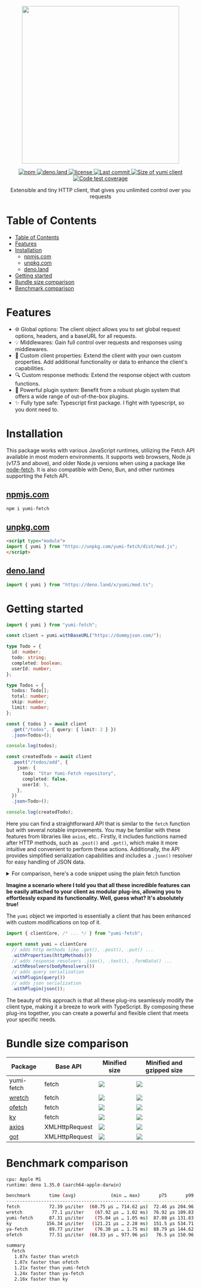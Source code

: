 <p align="center">
    <img src="https://svgshare.com/i/tf_.svg" align="center" width="420px">
</p>

<p align="center">
  <a href="https://www.npmjs.com/package/yumi-fetch">
    <img alt="npm" src="https://img.shields.io/npm/v/yumi-fetch?color=FF3797&label=npm">
  </a>
  <a href="https://deno.land/x/yumi">
    <img alt="deno.land" src="https://img.shields.io/github/v/tag/MellKam/yumi-fetch?color=FF3797&label=deno.land%2Fx&logo=deno">
  </a>
  <a href="https://github.com/MellKam/yumi-fetch/blob/main/LICENSE">
    <img alt="license" src="https://img.shields.io/github/license/MellKam/yumi-fetch?color=FF3797">
  </a>
  <a href="https://github.com/MellKam/soundify/commits/main">
    <img src="https://img.shields.io/github/last-commit/MellKam/yumi-fetch?color=FF3797" alt="Last commit" />
  </a>
  <a href="https://bundlejs.com/?q=yumi-fetch&treeshake=%5B%7B+yumi+%7D%5D">
    <img src="https://deno.bundlejs.com/?q=yumi-fetch&treeshake=[{+yumi+}]&badge=minified&color=FF3797" alt="Size of yumi client">
  </a>
  <a href="https://codecov.io/gh/MellKam/yumi-fetch">
    <img src="https://img.shields.io/codecov/c/gh/MellKam/yumi-fetch?color=FF3797&label=coverage" alt="Code test coverage" />
  </a>
</p>

<p align="center">Extensible and tiny HTTP client, that gives you unlimited control over you requests</p>

# Table of Contents

- [Table of Contents](#table-of-contents)
- [Features](#features)
- [Installation](#installation)
  - [npmjs.com](#npmjscom)
  - [unpkg.com](#unpkgcom)
  - [deno.land](#denoland)
- [Getting started](#getting-started)
- [Bundle size comparison](#bundle-size-comparison)
- [Benchmark comparison](#benchmark-comparison)

# Features

- 🌐 Global options: The client object allows you to set global request options, headers, and a baseURL for all requests.
- 💡 Middlewares: Gain full control over requests and responses using middlewares.
- 💪 Custom client properties: Extend the client with your own custom properties. Add additional functionality or data to enhance the client's capabilities.
- 🔍 Custom response methods: Extend the response object with custom functions.
- 🔌 Powerful plugin system: Benefit from a robust plugin system that offers a wide range of out-of-the-box plugins.
- ✨ Fully type safe: Typescript first package. I fight with typescript, so you dont need to.

# Installation

This package works with various JavaScript runtimes, utilizing the Fetch API available in most modern environments. It supports web browsers, Node.js (v17.5 and above), and older Node.js versions when using a package like [node-fetch](https://github.com/node-fetch/node-fetch). It is also compatible with Deno, Bun, and other runtimes supporting the Fetch API.

## [npmjs.com](https://www.npmjs.com/package/yumi-fetch)

```bash
npm i yumi-fetch
```

## [unpkg.com](https://www.unpkg.com/yumi-fetch)

```html
<script type="module">
import { yumi } from "https://unpkg.com/yumi-fetch/dist/mod.js";
</script>
```

## [deno.land](https://deno.land/x/yumi)

```ts
import { yumi } from "https://deno.land/x/yumi/mod.ts";
```

# Getting started

```ts
import { yumi } from "yumi-fetch";

const client = yumi.withBaseURL("https://dummyjson.com/");

type Todo = {
  id: number;
  todo: string;
  completed: boolean;
  userId: number;
};

type Todos = {
  todos: Todo[];
  total: number;
  skip: number;
  limit: number;
};

const { todos } = await client
  .get("/todos", { query: { limit: 2 } })
  .json<Todos>();

console.log(todos);

const createdTodo = await client
  .post("/todos/add", {
    json: {
      todo: "Star Yumi-Fetch repository",
      completed: false,
      userId: 5,
    },
  })
  .json<Todo>();

console.log(createdTodo);
```

Here you can find a straightforward API that is similar to the `fetch` function but with several notable improvements. You may be familiar with these features from libraries like `axios`, etc.. Firstly, it includes functions named after HTTP methods, such as `.post()` and `.get()`, which make it more intuitive and convenient to perform these actions. Additionally, the API provides simplified serialization capabilities and includes a `.json()` resolver for easy handling of JSON data.

<details>
  <summary>For comparison, here's a code snippet using the plain fetch function</summary>
  
  ```ts
  type Todo = {
    id: number;
    todo: string;
    completed: boolean;
    userId: number;
  };

  type Todos = {
    todos: Todo[];
    total: number;
    skip: number;
    limit: number;
  };

  const res = await fetch("https://dummyjson.com/todos?limit=2", 
    { 
      headers: { "Accept": "application/json" } 
    }
  );
  if (!res.ok) throw new Error(await res.text());
  const { todos } = (await res.json()) as Todos;

  console.log(todos);

  const res2 = await fetch("https://dummyjson.com/todos/add", 
    { 
      method: "POST",
      headers: { 
        "Accept": "application/json", 
        "Content-Type": "application/json" 
      },
      body: JSON.stringify({
        todo: "Star Yumi-Fetch repository",
        completed: false,
        userId: 5,
      }) 
    }
  );

  if (!res2.ok) throw new Error(await res.text());
  const createdTodo = (await res2.json()) as Todo;

  console.log(createdTodo);
  ```
</details>

__Imagine a scenario where I told you that all these incredible features can be easily attached to your client as modular plug-ins, allowing you to effortlessly expand its functionality. Well, guess what? It's absolutely true!__

The `yumi` object we imported is essentially a client that has been enhanced with custom modifications on top of it.

```ts
import { clientCore, /* ... */ } from "yumi-fetch";

export const yumi = clientCore
  // adds http methods like .get(), .post(), .put() ...
  .withProperties(httpMethods()) 
  // adds response resolvers .json(), .text(), .formData() ...
  .withResolvers(bodyResolvers())
  // adds query serialization
  .withPlugin(query())
  // adds json serialization
  .withPlugin(json());
```

The beauty of this approach is that all these plug-ins seamlessly modify the client type, making it a breeze to work with TypeScript. By composing these plug-ins together, you can create a powerful and flexible client that meets your specific needs.

# Bundle size comparison

| Package | Base API | Minified size | Minified and gzipped size |
| --- | --- | --- | --- |
| yumi-fetch | fetch | <a href="https://bundlejs.com/?q=yumi-fetch&treeshake=%5B%7Byumi%7D%5D" alt="Minified size badge from bundlejs.com"><img src="https://deno.bundlejs.com/?q=yumi-fetch&treeshake=[{yumi}]&badge=minified" /></a> | <a href="https://bundlejs.com/?q=yumi-fetch&treeshake=%5B%7Byumi%7D%5D" alt="Minified and gripped size badge from bundlejs.com"><img src="https://deno.bundlejs.com/?q=yumi-fetch&treeshake=[{yumi}]&badge=" /></a> |
| <a href="https://github.com/elbywan/wretch">wretch</a> | fetch | <a href="https://bundlejs.com/?q=wretch&treeshake=%5B%7Bdefault+as+wretch%7D%5D" alt="Minified size badge from bundlejs.com"><img src="https://deno.bundlejs.com/?q=wretch&treeshake=[{default+as+wretch}]&badge=minified" /></a> | <a href="https://bundlejs.com/?q=wretch&treeshake=%5B%7Bdefault+as+wretch%7D%5D" alt="Minified and gripped size badge from bundlejs.com"><img src="https://deno.bundlejs.com/?q=wretch&treeshake=[{default+as+wretch}]&badge=" /></a> |
| <a href="https://github.com/unjs/ofetch">ofetch</a> | fetch | <a href="https://deno.bundlejs.com?q=ofetch&treeshake=[{ofetch}]"><img src="https://deno.bundlejs.com?q=ofetch&treeshake=[{ofetch}]&badge=minified" /></a> | <a href="https://deno.bundlejs.com?q=ofetch&treeshake=[{ofetch}]"><img src="https://deno.bundlejs.com?q=ofetch&treeshake=[{ofetch}]&badge" /></a> |
| <a href="https://github.com/sindresorhus/ky">ky</a> | fetch | <a href="https://bundlejs.com/?q=ky&treeshake=%5B%7Bdefault+as+ky%7D%5D" alt="Minified size badge from bundlejs.com"><img src="https://deno.bundlejs.com/?q=ky&treeshake=[{default+as+ky}]&badge=minified" /></a> | <a href="https://bundlejs.com/?q=ky&treeshake=%5B%7Bdefault+as+ky%7D%5D" alt="Minified and gripped size badge from bundlejs.com"><img src="https://deno.bundlejs.com/?q=ky&treeshake=[{default+as+ky}]&badge=" /></a> |
| <a href="https://github.com/axios/axios">axios</a> | XMLHttpRequest | <a href="https://bundlejs.com/?q=axios&treeshake=[{+default+as+axois+}" alt="Minified size badge from bundlejs.com"><img src="https://deno.bundlejs.com?q=axios&treeshake=[{+default+as+axois+}]&badge=minified" /></a> | <a href="https://bundlejs.com/?q=axios&treeshake=[{+default+as+axois+}" alt="Minified and gripped size badge from bundlejs.com"><img src="https://deno.bundlejs.com?q=axios&treeshake=[{+default+as+axois+}]&badge" /></a> |
| <a href="https://github.com/sindresorhus/got">got</a> | XMLHttpRequest | <a href="https://bundlejs.com/?q=got&treeshake=%5B%7Bdefault+as+got%7D%5D" alt="Minified size badge from bundlejs.com"><img src="https://deno.bundlejs.com/?q=got&treeshake=[{default+as+got}]&badge=minified" /></a> | <a href="https://bundlejs.com/?q=got&treeshake=%5B%7Bdefault+as+got%7D%5D" alt="Minified and gripped size badge from bundlejs.com"><img src="https://deno.bundlejs.com/?q=got&treeshake=[{default+as+got}]&badge=" /></a> |

# Benchmark comparison

```bash
cpu: Apple M1
runtime: deno 1.35.0 (aarch64-apple-darwin)

benchmark       time (avg)             (min … max)       p75       p99      p995
-------------------------------------------------- -----------------------------
fetch           72.39 µs/iter  (60.75 µs … 714.62 µs)  72.46 µs 204.96 µs 307.29 µs
wretch           77.1 µs/iter    (67.92 µs … 1.02 ms)  76.92 µs 109.83 µs 286.46 µs
yumi-fetch      87.31 µs/iter    (75.04 µs … 1.05 ms)  87.08 µs 131.83 µs 277.79 µs
ky             156.34 µs/iter   (121.21 µs … 2.28 ms)  151.5 µs 534.71 µs   1.22 ms
ya-fetch        89.77 µs/iter    (76.38 µs … 1.75 ms)  88.79 µs 144.62 µs 317.83 µs
ofetch          77.51 µs/iter  (68.33 µs … 977.96 µs)   76.5 µs 150.96 µs 197.71 µs

summary
  fetch
   1.07x faster than wretch
   1.07x faster than ofetch
   1.21x faster than yumi-fetch
   1.24x faster than ya-fetch
   2.16x faster than ky
```